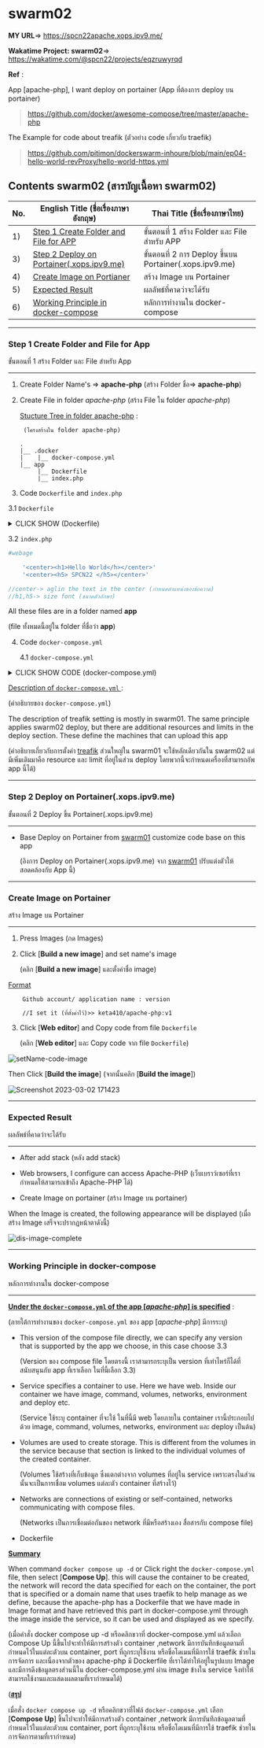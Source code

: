 # swarm02

**MY URL**=> https://spcn22apache.xops.ipv9.me/

**Wakatime Project: swarm02**=> https://wakatime.com/@spcn22/projects/eqzruwyrqd


**Ref** : 

App [apache-php], I want deploy on portainer (App ที่ต้องการ deploy บน portainer)

>https://github.com/docker/awesome-compose/tree/master/apache-php  

The Example for code about treafik (ตัวอย่าง code เกี่ยวกับ traefik)

>https://github.com/pitimon/dockerswarm-inhoure/blob/main/ep04-hello-world-revProxy/hello-world-https.yml 

Contents swarm02 (สารบัญเนื้อหา swarm02)
-----------------
No. |English Title (ชื่อเรื่องภาษาอังกฤษ)  | Thai Title (ชื่อเรื่องภาษาไทย) |
----- |----- | ----- |
1)|[Step 1 Create Folder and File for APP](https://github.com/keta410/swarm02#step-1-create-folder-and-file-for-app)|ขั้นตอนที่ 1 สร้าง Folder และ File สำหรับ APP|
3)|[Step 2 Deploy on Portainer(.xops.ipv9.me)]()|ขั้นตอนที่ 2 การ Deploy ขึ้นบน Portainer(.xops.ipv9.me)|
4)|[Create Image on Portianer]()|สร้าง Image บน Portainer|
5)|[Expected Result]()|ผลลัพธ์ที่คาดว่าจะได้รับ|
6)|[Working Principle in docker-compose]()|หลักการทำงานใน docker-compose|
_____________________________________

### **Step 1** Create Folder and File for App
ขั้นตอนที่ 1 สร้าง Folder และ File สำหรับ App
_____________________________________

1. Create Folder Name's => **apache-php** (สร้าง Folder ชื่อ=> **apache-php**)

2. Create File in folder *apache-php* (สร้าง File ใน folder *apache-php*)

    <ins>Stucture Tree in folder apache-php</ins> :

        (โครงสร้างใน folder apache-php)

    ```
    .
    |__ .docker
    |    |__ docker-compose.yml
    |__ app
         |__ Dockerfile
         |__ index.php
    ```

3. Code ```Dockerfile``` and ```index.php```

3.1 ```Dockerfile``` 

<details><summary>CLICK SHOW (Dockerfile)</summary>
<p>

```dockerfile
    CMD ["apache2-foreground"]  #command for ..
    
    FROM builder as devs-envs   

    RUN <<EOF
    apt-get update
    apt-get install -y --no-install-recommands git
    EOF

    COPY --from==gloursdocker   /docker
    CMD ["apache-foreground"]

```

</p>
</details>

3.2 ```index.php```
```php
#webage

    '<center><h1>Hello World</h></center>'
    '<center><h5> SPCN22 </h5></center>'

//center-> aglin the text in the center (กำหนดตำแหน่งของข้อความ)
//h1,h5-> size font (ขนาดตัวอักษร)
```
All these files are in a folder named **app**

(file ทั้งหมดนี้อยู่ใน folder ที่ชื่อว่า **app**)

4. Code ```docker-compose.yml``` 

    4.1 ```docker-compose.yml``` 

<details><summary>CLICK SHOW CODE (docker-compose.yml)</summary>
<p>

```docker
version: '3.3'  
#Config version docker for you want (กำหนด version docker ที่เราต้องการ)

service: 
    web:    #App
        image: keta410/apache-php:v1
        #It from my image(I created in Docker Hub)
        #มาจาก image ที่สร้างเองใน Docker Hub 
        .
        networks:
            - webproxy  
        .
        .
        deploy:     
        #for upload on portainer[xops.ipv9.me] (สำหรับ upload ขึ้นบน portainer[xops.ipv9.me])
    
            replicas: 1
            labels:
                - traefik.docker.network=webproxy
                - traefik.enable=true
                - traefik.http.routers.${APPNAME}-https.entrypoints=websecure
                - traefik.http.routers.${APPNAME}-https.rule=Host("${APPNAME}.xops.ipv9.me")
                - traefik.http.routers.${APPNAME}-https.tls.certresolver=default
                - traefik.http.services.${APPNAME}.loadbalancer.server.port=80

    #Additional section (ส่วนที่เพิ่มเติม)
            resources:                  #Active resources that match the scope defined in resources and limits
                                        #(ทรัพยากรที่ใช้งานกับตัวที่ตรงกับขอบเขตที่เรากำหนดใน reseurces และ limits)
                reservations:           
                    cpus: '0.1'
                    memory: 8M
                limits:                 
                    cpus: '0.4'
                    memory: 64M
volumes:
    app:

network:
    webproxy:
        external: ture  

``` 
</p>
</details>

<ins>Description of ```docker-compose.yml``` </ins> :

(คำอธิบายของ ```docker-compose.yml```) 

The description of treafik setting is mostly in swarm01. The same principle applies swarm02 deploy, but there are additional resources and limits in the deploy section. These define the machines that can upload this app

(คำอธิบายเกี่ยวกับการตั้งค่า [treafik](https://github.com/keta410/swarm01#step-1-create-folder-and-file-for-app) ส่วนใหญ่ใน swarm01 จะใช้หลักเดียวกันใน swarm02 แต่มีเพิ่มเติมมาคือ resource และ limit ที่อยู่ในส่วน deploy โดยพวกนี้จะกำหนดเครื่องที่สามารถอัพ app นี้ได้)

_____________________________________
### **Step 2** Deploy on Portainer(.xops.ipv9.me)
ขั้นตอนที่ 2 Deploy ขึ้น Portainer(.xops.ipv9.me)
_____________________________________

*   Base Deploy on Portainer from [swarm01](https://github.com/keta410/swarm01#step-2-deploy-on-portainerxopsipv9me) 
customize code base on this app

    (อิงการ Deploy on Portainer(.xops.ipv9.me) จาก [swarm01](https://github.com/keta410/swarm01#step-2-deploy-on-portainerxopsipv9me) ปรับแต่งตัวให้สอดคล้องกับ App นี้)

_____________________________________
### **Create Image on Portainer**
สร้าง Image บน Portainer
_____________________________________

1. Press Images (กด Images)

2. Click [**Build a new image**] and set name's image

    (คลิก [**Build a new image**] และตั้งค่าชื่อ image) 

<ins>Format</ins>

```
    Github account/ application name : version

    //I set it (ที่ตั้งค่าไว้)>> keta410/apache-php:v1  
```

3. Click [**Web editor**] and Copy code from file ```Dockerfile```

    (คลิก [**Web editor**] และ Copy code จาก file ```Dockerfile```)

![setName-code-image](https://user-images.githubusercontent.com/104758471/222944709-0cfc5513-1a8b-4287-baf8-40a1dd208eb2.jpg)

Then Click [**Build the image**] (จากนั้นคลิก [**Build the image**])

![Screenshot 2023-03-02 171423](https://user-images.githubusercontent.com/104758471/222944824-1dfd5287-0adc-47ea-b6c9-bc96909c8a41.png)

______________________________________________________

### **Expected Result**
ผลลัพธ์ที่คาดว่าจะได้รับ
______________________________________________________

* After add stack (หลัง add stack)

* Web browsers, I configure can access Apache-PHP (เว็บเบราว์เซอร์ที่เรากำหนดให้สามารถเข้าถึง Apache-PHP ได้)

* Create Image on portainer (สร้าง Image บน portainer)

When the Image is created, the following appearance will be displayed (เมื่อสร้าง Image เสร็จจะปรากฏหน้าตาดังนี้)

![dis-image-complete](https://user-images.githubusercontent.com/104758471/222945083-e352818f-b2c5-48ed-98fe-4487b9d81520.jpg)

______________________________________________________

### **Working Principle in docker-compose**
หลักการทำงานใน docker-compose
______________________________________________________

**<ins>Under the ```docker-compose.yml``` of the app [*apache-php*] is specified</ins>** :

(ภายใต้การทำงานของ ```docker-compose.yml``` ของ app [*apache-php*] มีการระบุ)

- This version of the compose file directly, we can specify any version that is supported by the app we choose, in this case choose 3.3

    (Version ของ compose file โดยตรงนี้ เราสามารถระบุเป็น version ที่เท่าไหร่ก็ได้ที่สนับสนุนกับ app ที่เราเลือก ในที่นี้เลือก 3.3)

- Service specifies a container to use. Here we have web. Inside our container we have image, command, volumes, networks, environment and deploy etc.

    (Service ใช้ระบุ container ที่จะใช้ ในที่นี้มี web โดยภายใน container เรานี้ประกอบไปด้วย image, command, volumes, networks, environment และ deploy เป็นต้น)

- Volumes are used to create storage. This is different from the volumes in the service because that section is linked to the individual volumes of the created container.

    (Volumes ใช้สร้างที่เก็บข้อมูล ซึ่งแตกต่างจาก volumes ที่อยู่ใน service เพราะตรงในส่วนนั้นจะเป็นการเชื่อม volumes แต่ละตัว container ที่สร้างไว้)

- Networks are connections of existing or self-contained, networks communicating with compose files.

    (Networks เป็นการเชื่อมต่อกันของ network ที่มีหรือสร้างเอง สื่อสารกับ compose file)

- Dockerfile

**<ins>Summary</ins>**

When command ```docker compose up -d``` or Click right the ```docker-compose.yml``` file, then select [**Compose Up**]. this will cause the container to be created, the network will record the data specified for each on the container, the port that is specified or a domain name that uses traefik to help manage as we define, because the apache-php has a Dockerfile that we have made in Image format and have retrieved this part in docker-compose.yml through the image inside the service, so it can be used and displayed as we specify.

(เมื่อคำสั่ง docker compose up -d หรือคลิกขวาที่ docker-compose.yml แล้วเลือก Compose Up นี้ขึ้นไปจะทำให้มีการสร้างตัว container ,network มีการบันทึกข้อมูลตามที่กำหนดไว้ในแต่ละตัวบน container, port ที่ถูกระบุใช้งาน หรือชื่อโดเมนที่มีการใช้ traefik ช่วยในการจัดการ และเนื่องจากตัวของ apache-php มี Dockerfile ที่เราได้ทำให้อยู่ในรูปแบบ Image และมีการดึงข้อมูลตรงส่วนนี้ใน docker-compose.yml ผ่าน image ข้างใน service จึงทำให้สามารถใช้งานและแสดงผลตามที่เรากำหนดได้)

(**<ins>สรุป</ins>**

เมื่อสั่ง ```docker compose up -d``` หรือคลิกขวาที่ไฟล์ ```docker-compose.yml``` เลือก [**Compose Up**] ขึ้นไปจะทำให้มีการสร้างตัว container ,network มีการบันทึกข้อมูลตามที่กำหนดไว้ในแต่ละตัวบน container, port ที่ถูกระบุใช้งาน หรือชื่อโดเมนที่มีการใช้ traefik ช่วยในการจัดการตามที่เรากำหนด)